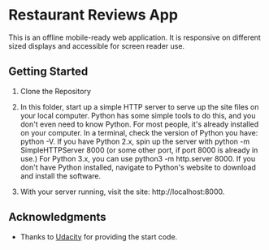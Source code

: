 # Restaurant Reviews App

This is an offline mobile-ready web application. It is responsive on different sized displays and accessible for screen reader use.

## Getting Started

1. Clone the Repository

2. In this folder, start up a simple HTTP server to serve up the site files on your local computer. Python has some simple tools to do this, and you don't even need to know Python. For most people, it's already installed on your computer.
In a terminal, check the version of Python you have: python -V. If you have Python 2.x, spin up the server with python -m SimpleHTTPServer 8000 (or some other port, if port 8000 is already in use.) For Python 3.x, you can use python3 -m http.server 8000. If you don't have Python installed, navigate to Python's website to download and install the software.

3. With your server running, visit the site: http://localhost:8000. 

## Acknowledgments

* Thanks to [Udacity](https://www.udacity.com/) for providing the start code.